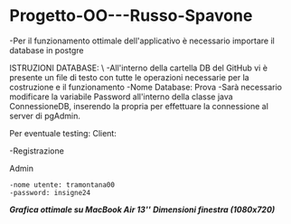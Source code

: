 # Progetto-OO---Russo-Spavone

-Per il funzionamento ottimale dell'applicativo è necessario importare il database in postgre

ISTRUZIONI DATABASE:
\\
  -All'interno della cartella DB del GitHub vi è presente un file di testo con tutte le operazioni necessarie   per la costruzione e il funzionamento
  -Nome Database: Prova
  -Sarà necessario modificare la variabile Password all'interno della classe java ConnessioneDB, inserendo la   propria per effettuare la connessione al server di pgAdmin.
  
 Per eventuale testing:
 Client:
 
 
 -Registrazione
 
 
 Admin
 
 
 
    -nome utente: tramontana00
    -password: insigne24
    
    
***Grafica ottimale su MacBook Air 13''***
***Dimensioni finestra (1080x720)***
